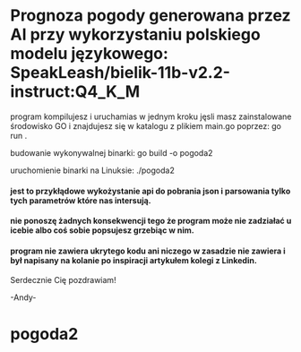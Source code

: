 # Prognoza pogody generowana przez AI przy wykorzystaniu polskiego modelu językowego: SpeakLeash/bielik-11b-v2.2-instruct:Q4_K_M 
program kompilujesz i uruchamias w jednym kroku jęsli masz zainstalowane środowisko GO i znajdujesz się w katalogu z plikiem main.go poprzez:
go run . 

budowanie wykonywalnej binarki:
go build -o pogoda2

uruchomienie binarki na Linuksie:
./pogoda2

#### jest to przykłądowe wykożystanie api do pobrania json i parsowania tylko tych parametrów które nas intersują. 
#### nie ponoszę żadnych konsekwencji tego że program może nie zadziałać u icebie albo coś sobie popsujesz grzebiąc w nim.
#### program nie zawiera ukrytego kodu ani niczego w zasadzie nie zawiera i był napisany na kolanie po inspiracji artykułem kolegi z Linkedin.

Serdecznie Cię pozdrawiam!

-Andy-
# pogoda2
